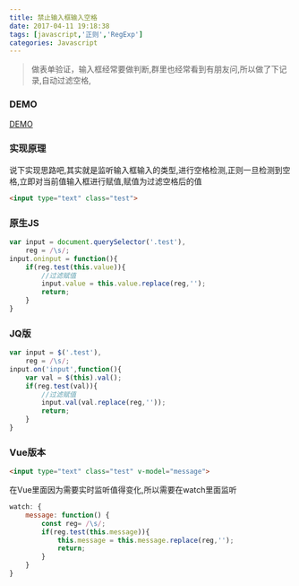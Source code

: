 ```yaml
---
title: 禁止输入框输入空格
date: 2017-04-11 19:18:38
tags: [javascript,'正则','RegExp']
categories: Javascript
---
```

> 做表单验证，输入框经常要做判断,群里也经常看到有朋友问,所以做了下记录,自动过滤空格,

### DEMO
[DEMO][1]

<!-- more -->

### 实现原理
说下实现思路吧,其实就是监听输入框输入的类型,进行空格检测,正则一旦检测到空格,立即对当前值输入框进行赋值,赋值为过滤空格后的值
```html
<input type="text" class="test">
```

### 原生JS
```js
var input = document.querySelector('.test'),
    reg = /\s/;
input.oninput = function(){
    if(reg.test(this.value)){
        //过滤赋值
        input.value = this.value.replace(reg,'');
        return;
    }
}
```

### JQ版
```js
var input = $('.test'),
    reg = /\s/;
input.on('input',function(){
    var val = $(this).val();
    if(reg.test(val)){
        //过滤赋值
        input.val(val.replace(reg,''));
        return;
    }
}
```

### Vue版本


```html
<input type="text" class="test" v-model="message">
```
在Vue里面因为需要实时监听值得变化,所以需要在watch里面监听

```js
watch: {
    message: function() {
        const reg= /\s/;
        if(reg.test(this.message)){
            this.message = this.message.replace(reg,'');
            return;
        }
    }
}
```

[1]: http://loadingmore.com/demo/src/html/closespace.html
